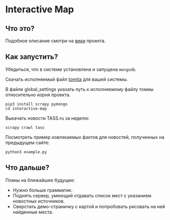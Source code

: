 # Interactive Map
## Что это?
Подобное описание смотри на [вики](https://github.com/Andrey-Tkachev/interactive-map/wiki) проекта.

## Как запустить?

Убедиться, что в системе установлена и запущена `mongodb`.

Скачать исполняемый файл [tomita](https://tech.yandex.ru/tomita/) для вашей системы.

В файле global_settings указать путь к исполняемому файлу томиы относительно корня проекта.

```
pip3 install scrapy pymongo
cd interactive-map
```
Выкачать новости TASS.ru за неделю:
```
scrapy crawl tass
```
Посмотреть пример извлекаемых фактов для новостей, полученных на предыдущем сайте:
```
python3 example.py
```
## Что дальше?
Планы на ближайшее будущее:
* Нужно больше грамматик.
* Поднять сервер, умеющий отдавать список мест с указанием новостных источников.
* Сверстать демо-страничку с картой и попробовать рисовать на ней найденные места.
